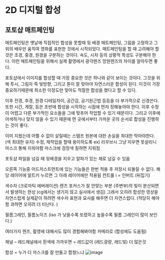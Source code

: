 # 2D 디지털 합성
## 포토샵 매트페인팅

매트페인팅은 옛날에 직접적인 합성을 못할때 뒷 배경 매트페인팅, 그림을 고정하고 그 위의 배우만 움직여 영화를 표현한 것에서 시작되었다. 
매트페인팅을 할 때 고려해야 할 것은 초경, 중경, 원경을 구분하는 것이다. 속도, 시차 등의 상황적 특성도 구분해야 한다. 
이런 매트페인팅을 위해서 실제 촬영에서 광각렌즈 망원렌즈의 차이를 알아두면 좋다.

포토샵에서 이미지를 합성할 때 가장 중요한 것은 하나와 같이 보이는 것이다. 그것을 위해 투시, 그림자 즉 빛방향, 그리고 톤이 잘 맞아야 자연스러운 합성이 된다. 이것이 가장 중요하기때문에 
최소한 이정도만 맞아도 적절한 합성을 했다고 할 수 있다.

이후 전경, 후경, 원경 디테일차이, 공간감, 공기원근법 등등을 더 부가적으로 신경쓴다. 또한 시간, 계절, 등은 초반에 합성을 시작하는 시점에 먼저 정해놓아야 한다. 이후 수정이 어렵고 다른 부가적인 요소들을 그에 맞추어 작업할 수 있기 때문이다. 그리고 이후에 어색하거나 맞지 않을 수 있기 때문에 먼 곳에서부터 가까운 곳의 순서로 합성을 진행하는 것이 좋다.

이미 지웠는데 어쩔 수 없이 살릴때는 스탬프
원본에 대한 손실을 최대한 막아야한다. (색 최대한 유지)
수정, 재작업을 할때 용이하도록 ex) 리무브시 그냥 지우면 못살리니 마스크 통해 지워야함
마스크에 검정색 칠하면 지워짐

포토샵 파일을 넘길 때 뒷배경을 지우고 알파가 있는 채로 넘길 수 있음 

오른쪽 기능중 어드저스트먼트에 있는 기능들은 한번 적용 후 저장시 되돌릴 수 없다.
해당 레이어에 알트키 누르면 그 아래 레이어에만 적용됨
컨트롤 i = 인버트 (뒤집기)

 색수차 (크로마틱 에버레이션)
렌즈 포커스가 잘 안맞는 부분 (주변부)의 빛이 분산되면서 발생하는 현상
(cg에서는 생기지 않고 실사에서 생김)
그래서 오히려 합성한 영상을 자연스럽게 실제같이 하려면 색수차 표현과 묘사를 해주면 더 자연스럽다. (적당히 해야함 과하면 오히려 더 티난다. )

필름그레인, 필름노이즈 (iso 가 낮을수록 또렸하고 높을수록 필름 그레인이 많이 보인다.)

여러가지 렌즈, 촬영에 대해서도 많이 경험해봐야함 카메라로 (합성에도 도움됨)

채널 – 레드채널에서 흰색에 가까우면 = 레드값이 (레드광량, 레드빛) 더 많은것 

합성 = 누가 더 마스크를 잘 만들고 합쳤느냐 
![image](https://user-images.githubusercontent.com/80662361/194482266-cc87be40-baf6-49e3-be6b-edac0366e6f7.png)
